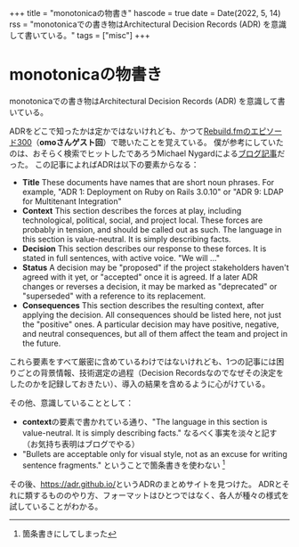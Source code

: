 +++
title = "monotonicaの物書き"
hascode = true
date = Date(2022, 5, 14)
rss = "monotonicaでの書き物はArchitectural Decision Records (ADR) を意識して書いている。"
tags = ["misc"]
+++

# monotonicaの物書き

monotonicaでの書き物はArchitectural Decision Records (ADR) を意識して書いている。

ADRをどこで知ったかは定かではないけれども、かつて[Rebuild.fmのエピソード300](https://rebuild.fm/300/)（**omoさんゲスト回**）で聴いたことを覚えている。
僕が参考にしていたのは、おそらく検索でヒットしたであろうMichael Nygardによる[ブログ記事](https://cognitect.com/blog/2011/11/15/documenting-architecture-decisions.html)だった。
この記事によればADRは以下の要素からなる：

- **Title** These documents have names that are short noun phrases. For example, "ADR 1: Deployment on Ruby on Rails 3.0.10" or "ADR 9: LDAP for Multitenant Integration"
- **Context** This section describes the forces at play, including technological, political, social, and project local. These forces are probably in tension, and should be called out as such. The language in this section is value-neutral. It is simply describing facts.
- **Decision** This section describes our response to these forces. It is stated in full sentences, with active voice. "We will …"
- **Status** A decision may be "proposed" if the project stakeholders haven't agreed with it yet, or "accepted" once it is agreed. If a later ADR changes or reverses a decision, it may be marked as "deprecated" or "superseded" with a reference to its replacement.
- **Consequences** This section describes the resulting context, after applying the decision. All consequences should be listed here, not just the "positive" ones. A particular decision may have positive, negative, and neutral consequences, but all of them affect the team and project in the future.

これら要素をすべて厳密に含めているわけではないけれども、1つの記事には困りごとの背景情報、技術選定の過程（Decision Recordsなのでなぜその決定をしたのかを記録しておきたい）、導入の結果を含めるように心がけている。

その他、意識していることとして：

- **context**の要素で書かれている通り、"The language in this section is value-neutral. It is simply describing facts." なるべく事実を淡々と記す（お気持ち表明はブログでやる）
- "Bullets are acceptable only for visual style, not as an excuse for writing sentence fragments." ということで箇条書きを使わない [^1]

その後、<https://adr.github.io/>というADRのまとめサイトを見つけた。
ADRとそれに類するもののやり方、フォーマットはひとつではなく、各人が種々の様式を試していることがわかる。

[^1]: 箇条書きにしてしまった
